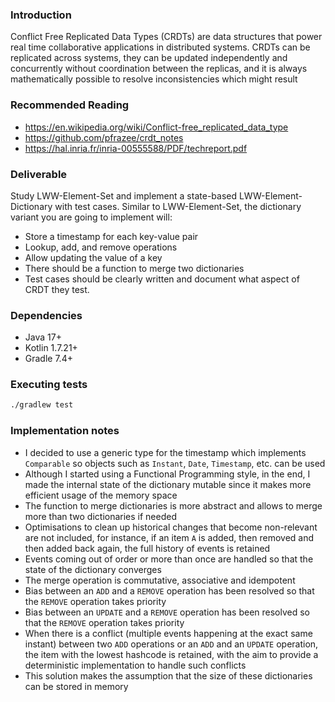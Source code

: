 ### Introduction

Conflict Free Replicated Data Types (CRDTs) are data structures that power real time collaborative applications in
distributed systems. CRDTs can be replicated across systems, they can be updated independently and concurrently without
coordination between the replicas, and it is always mathematically possible to resolve inconsistencies which might
result

### Recommended Reading

- https://en.wikipedia.org/wiki/Conflict-free_replicated_data_type
- https://github.com/pfrazee/crdt_notes
- https://hal.inria.fr/inria-00555588/PDF/techreport.pdf

### Deliverable

Study LWW-Element-Set and implement a state-based LWW-Element-Dictionary with test cases. Similar to LWW-Element-Set,
the dictionary variant you are going to implement will:

- Store a timestamp for each key-value pair
- Lookup, add, and remove operations
- Allow updating the value of a key
- There should be a function to merge two dictionaries
- Test cases should be clearly written and document what aspect of CRDT they test.

### Dependencies

- Java 17+
- Kotlin 1.7.21+
- Gradle 7.4+

### Executing tests

```sh
./gradlew test
```

### Implementation notes

- I decided to use a generic type for the timestamp which implements `Comparable` so objects such as `Instant`, `Date`,
  `Timestamp`, etc. can be used
- Although I started using a Functional Programming style, in the end, I made the internal state of the dictionary
  mutable since it makes more efficient usage of the memory space
- The function to merge dictionaries is more abstract and allows to merge more than two dictionaries if needed
- Optimisations to clean up historical changes that become non-relevant are not included, for instance, if an item `A`
  is added, then removed and then added back again, the full history of events is retained
- Events coming out of order or more than once are handled so that the state of the dictionary converges
- The merge operation is commutative, associative and idempotent
- Bias between an `ADD` and a `REMOVE` operation has been resolved so that the `REMOVE` operation takes priority
- Bias between an `UPDATE` and a `REMOVE` operation has been resolved so that the `REMOVE` operation takes priority
- When there is a conflict (multiple events happening at the exact same instant) between two `ADD` operations or
  an `ADD` and an `UPDATE` operation, the item with the lowest hashcode is retained, with the aim to provide a
  deterministic implementation to handle such conflicts
- This solution makes the assumption that the size of these dictionaries can be stored in memory

